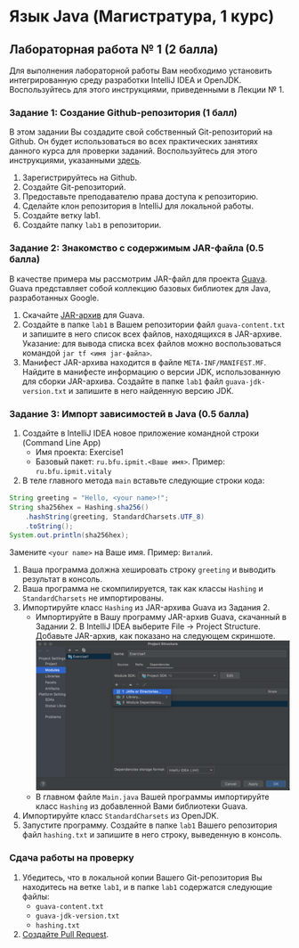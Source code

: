 # Язык Java (Магистратура, 1 курс)

## Лабораторная работа № 1 (2 балла)

Для выполнения лабораторной работы Вам необходимо установить интегрированную среду разработки IntelliJ IDEA и OpenJDK.
Воспользуйтесь для этого инструкциями, приведенными в Лекции № 1.

### Задание 1: Создание Github-репозитория (1 балл)

В этом задании Вы создадите свой собственный Git-репозиторий на Github. Он будет использоваться во всех практических занятиях данного курса для проверки заданий. Воспользуйтесь для этого инструкциями, указанными [здесь](https://github.com/perevos/java-master/wiki/%D0%A1%D0%B4%D0%B0%D1%87%D0%B0-%D0%B8%D0%BD%D0%B4%D0%B8%D0%B2%D0%B8%D0%B4%D1%83%D0%B0%D0%BB%D1%8C%D0%BD%D1%8B%D1%85-%D0%BF%D1%80%D0%B0%D0%BA%D1%82%D0%B8%D1%87%D0%B5%D1%81%D0%BA%D0%B8%D1%85-%D1%80%D0%B0%D0%B1%D0%BE%D1%82).

1. Зарегистрируйтесь на Github.
2. Создайте Git-репозиторий.
3. Предоставьте преподавателю права доступа к репозиторию.
4. Сделайте клон репозитория в IntelliJ для локальной работы.
5. Создайте ветку lab1.
6. Создайте папку ```lab1``` в репозитории.

### Задание 2: Знакомство с содержимым JAR-файла (0.5 балла)

В качестве примера мы рассмотрим JAR-файл для проекта [Guava](https://github.com/google/guava). Guava представляет собой коллекцию базовых библиотек для Java, разработанных Google.

1. Скачайте [JAR-архив](https://repo1.maven.org/maven2/com/google/guava/guava/30.1.1-jre/guava-30.1.1-jre.jar) для Guava.
2. Создайте в папке ```lab1``` в Вашем репозитории файл ```guava-content.txt``` и запишите в него список всех файлов, находящихся в JAR-архиве.
   Указание: для вывода списка всех файлов можно воспользоваться командой ```jar tf <имя jar-файла>```. 
3. Манифест JAR-архива находится в файле ```META-INF/MANIFEST.MF```. Найдите в манифесте информацию о версии JDK, использованную для сборки JAR-архива. Создайте в папке ```lab1``` файл ```guava-jdk-version.txt``` и запишите в него найденную версию JDK.

### Задание 3: Импорт зависимостей в Java (0.5 балла)

1. Создайте в IntelliJ IDEA новое приложение командной строки (Command Line App)
   * Имя проекта: Exercise1
   * Базовый пакет: ```ru.bfu.ipmit.<Ваше имя>```. Пример: ```ru.bfu.ipmit.vitaly```
2. В теле главного метода ```main``` вставьте следующие строки кода:
```java
String greeting = "Hello, <your name>!";
String sha256hex = Hashing.sha256()
    .hashString(greeting, StandardCharsets.UTF_8)
    .toString();
System.out.println(sha256hex);
```
Замените ```<your name>``` на Ваше имя. Пример: ```Виталий```.
1. Ваша программа должна хешировать строку ```greeting``` и выводить результат в консоль.
2. Ваша программа не скомпилируется, так как классы ```Hashing``` и ```StandardCharsets``` не импортированы.
3. Импортируйте класс ```Hashing``` из JAR-архива Guava из Задания 2.
   * Импортируйте в Вашу программу JAR-архив Guava, скачанный в Задании 2. В IntelliJ IDEA выберите File -> Project Structure. Добавьте JAR-архив, как показано на следующем скриншоте.
   ![](img/Add_JAR.png)
   * В главном файле ```Main.java``` Вашей программы импортируйте класс ```Hashing``` из добавленной Вами библиотеки Guava.
4. Импортируйте класс ```StandardCharsets``` из OpenJDK.
5. Запустите программу. Создайте в папке ```lab1``` Вашего репозитория файл ```hashing.txt``` и запишите в него строку, выведенную в консоль.

### Сдача работы на проверку

1. Убедитесь, что в локальной копии Вашего Git-репозитория Вы находитесь на ветке ```lab1```, и в папке ```lab1``` содержатся следующие файлы:
   * ```guava-content.txt```
   * ```guava-jdk-version.txt```
   * ```hashing.txt```
2. [Создайте Pull Request](https://github.com/perevos/java-master/wiki/%D0%A1%D0%B4%D0%B0%D1%87%D0%B0-%D0%B8%D0%BD%D0%B4%D0%B8%D0%B2%D0%B8%D0%B4%D1%83%D0%B0%D0%BB%D1%8C%D0%BD%D1%8B%D1%85-%D0%BF%D1%80%D0%B0%D0%BA%D1%82%D0%B8%D1%87%D0%B5%D1%81%D0%BA%D0%B8%D1%85-%D1%80%D0%B0%D0%B1%D0%BE%D1%82).